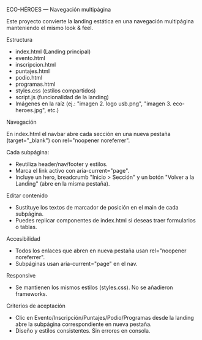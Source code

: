 ECO-HÉROES — Navegación multipágina

Este proyecto convierte la landing estática en una navegación multipágina manteniendo el mismo look & feel.

Estructura

- index.html (Landing principal)
- evento.html
- inscripcion.html
- puntajes.html
- podio.html
- programas.html
- styles.css (estilos compartidos)
- script.js (funcionalidad de la landing)
- Imágenes en la raíz (ej.: "imagen 2. logo usb.png", "imagen 3. eco-heroes.jpg", etc.)

Navegación

En index.html el navbar abre cada sección en una nueva pestaña (target="_blank") con rel="noopener noreferrer".

Cada subpágina:
- Reutiliza header/nav/footer y estilos.
- Marca el link activo con aria-current="page".
- Incluye un hero, breadcrumb "Inicio > Sección" y un botón "Volver a la Landing" (abre en la misma pestaña).

Editar contenido

- Sustituye los textos de marcador de posición en el main de cada subpágina.
- Puedes replicar componentes de index.html si deseas traer formularios o tablas.

Accesibilidad

- Todos los enlaces que abren en nueva pestaña usan rel="noopener noreferrer".
- Subpáginas usan aria-current="page" en el nav.

Responsive

- Se mantienen los mismos estilos (styles.css). No se añadieron frameworks.

Criterios de aceptación

- Clic en Evento/Inscripción/Puntajes/Podio/Programas desde la landing abre la subpágina correspondiente en nueva pestaña.
- Diseño y estilos consistentes. Sin errores en consola.


